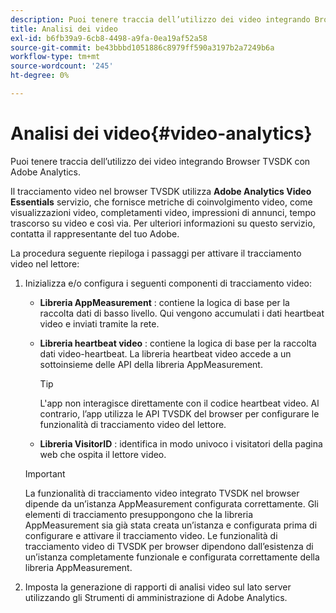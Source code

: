 ```yaml
---
description: Puoi tenere traccia dell’utilizzo dei video integrando Browser TVSDK con Adobe Analytics.
title: Analisi dei video
exl-id: b6fb39a9-6cb8-4498-a9fa-0ea19af52a58
source-git-commit: be43bbbd1051886c8979ff590a3197b2a7249b6a
workflow-type: tm+mt
source-wordcount: '245'
ht-degree: 0%

---
```


# Analisi dei video{#video-analytics}

Puoi tenere traccia dell’utilizzo dei video integrando Browser TVSDK con Adobe Analytics.

Il tracciamento video nel browser TVSDK utilizza **Adobe Analytics Video Essentials** servizio, che fornisce metriche di coinvolgimento video, come visualizzazioni video, completamenti video, impressioni di annunci, tempo trascorso su video e così via. Per ulteriori informazioni su questo servizio, contatta il rappresentante del tuo Adobe.

La procedura seguente riepiloga i passaggi per attivare il tracciamento video nel lettore:

1. Inizializza e/o configura i seguenti componenti di tracciamento video:

   * **Libreria AppMeasurement** : contiene la logica di base per la raccolta dati di basso livello. Qui vengono accumulati i dati heartbeat video e inviati tramite la rete.
   * **Libreria heartbeat video** : contiene la logica di base per la raccolta dati video-heartbeat. La libreria heartbeat video accede a un sottoinsieme delle API della libreria AppMeasurement.

      >[!TIP]
      >
      >L&#39;app non interagisce direttamente con il codice heartbeat video. Al contrario, l’app utilizza le API TVSDK del browser per configurare le funzionalità di tracciamento video del lettore.

   * **Libreria VisitorID** : identifica in modo univoco i visitatori della pagina web che ospita il lettore video.
   >[!IMPORTANT]
   >
   >La funzionalità di tracciamento video integrato TVSDK nel browser dipende da un’istanza AppMeasurement configurata correttamente. Gli elementi di tracciamento presuppongono che la libreria AppMeasurement sia già stata creata un’istanza e configurata prima di configurare e attivare il tracciamento video. Le funzionalità di tracciamento video di TVSDK per browser dipendono dall’esistenza di un’istanza completamente funzionale e configurata correttamente della libreria AppMeasurement.

1. Imposta la generazione di rapporti di analisi video sul lato server utilizzando gli Strumenti di amministrazione di Adobe Analytics.
